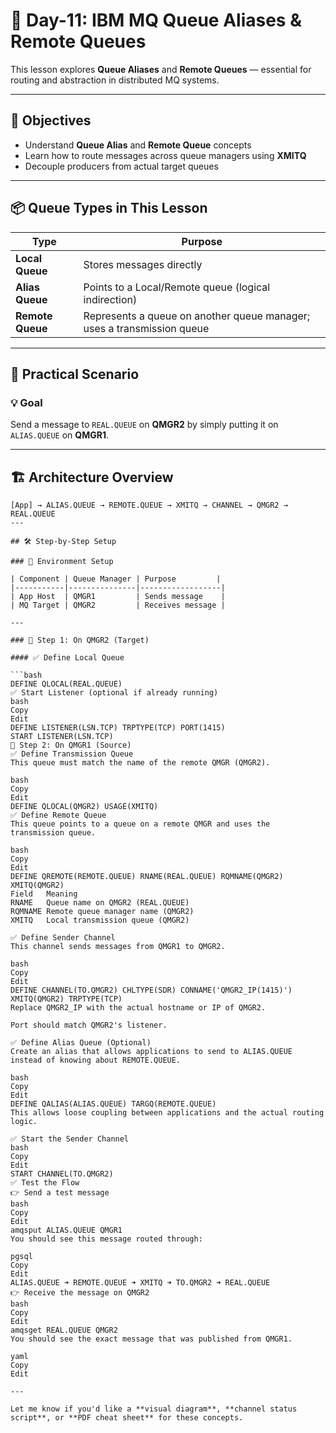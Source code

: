 # 📘 Day-11: IBM MQ Queue Aliases & Remote Queues

This lesson explores **Queue Aliases** and **Remote Queues** — essential for routing and abstraction in distributed MQ systems.

---

## 🔹 Objectives

- Understand **Queue Alias** and **Remote Queue** concepts
- Learn how to route messages across queue managers using **XMITQ**
- Decouple producers from actual target queues

---

## 📦 Queue Types in This Lesson

| Type            | Purpose                                                              |
|------------------|----------------------------------------------------------------------|
| **Local Queue**   | Stores messages directly                                             |
| **Alias Queue**   | Points to a Local/Remote queue (logical indirection)                |
| **Remote Queue**  | Represents a queue on another queue manager; uses a transmission queue |

---

## 🧪 Practical Scenario

### 💡 Goal

Send a message to `REAL.QUEUE` on **QMGR2** by simply putting it on `ALIAS.QUEUE` on **QMGR1**.

---

## 🏗️ Architecture Overview

```text
[App] → ALIAS.QUEUE → REMOTE.QUEUE → XMITQ → CHANNEL → QMGR2 → REAL.QUEUE
---

## 🛠️ Step-by-Step Setup

### 🧩 Environment Setup

| Component | Queue Manager | Purpose         |
|-----------|---------------|------------------|
| App Host  | QMGR1         | Sends message    |
| MQ Target | QMGR2         | Receives message |

---

### 🔹 Step 1: On QMGR2 (Target)

#### ✅ Define Local Queue

```bash
DEFINE QLOCAL(REAL.QUEUE)
✅ Start Listener (optional if already running)
bash
Copy
Edit
DEFINE LISTENER(LSN.TCP) TRPTYPE(TCP) PORT(1415)
START LISTENER(LSN.TCP)
🔹 Step 2: On QMGR1 (Source)
✅ Define Transmission Queue
This queue must match the name of the remote QMGR (QMGR2).

bash
Copy
Edit
DEFINE QLOCAL(QMGR2) USAGE(XMITQ)
✅ Define Remote Queue
This queue points to a queue on a remote QMGR and uses the transmission queue.

bash
Copy
Edit
DEFINE QREMOTE(REMOTE.QUEUE) RNAME(REAL.QUEUE) RQMNAME(QMGR2) XMITQ(QMGR2)
Field	Meaning
RNAME	Queue name on QMGR2 (REAL.QUEUE)
RQMNAME	Remote queue manager name (QMGR2)
XMITQ	Local transmission queue (QMGR2)

✅ Define Sender Channel
This channel sends messages from QMGR1 to QMGR2.

bash
Copy
Edit
DEFINE CHANNEL(TO.QMGR2) CHLTYPE(SDR) CONNAME('QMGR2_IP(1415)') XMITQ(QMGR2) TRPTYPE(TCP)
Replace QMGR2_IP with the actual hostname or IP of QMGR2.

Port should match QMGR2's listener.

✅ Define Alias Queue (Optional)
Create an alias that allows applications to send to ALIAS.QUEUE instead of knowing about REMOTE.QUEUE.

bash
Copy
Edit
DEFINE QALIAS(ALIAS.QUEUE) TARGQ(REMOTE.QUEUE)
This allows loose coupling between applications and the actual routing logic.

✅ Start the Sender Channel
bash
Copy
Edit
START CHANNEL(TO.QMGR2)
✅ Test the Flow
👉 Send a test message
bash
Copy
Edit
amqsput ALIAS.QUEUE QMGR1
You should see this message routed through:

pgsql
Copy
Edit
ALIAS.QUEUE ➜ REMOTE.QUEUE ➜ XMITQ ➜ TO.QMGR2 ➜ REAL.QUEUE
👉 Receive the message on QMGR2
bash
Copy
Edit
amqsget REAL.QUEUE QMGR2
You should see the exact message that was published from QMGR1.

yaml
Copy
Edit

---

Let me know if you'd like a **visual diagram**, **channel status script**, or **PDF cheat sheet** for these concepts.


